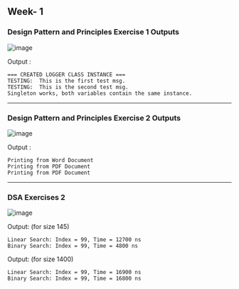 ## Week- 1 
### Design Pattern and Principles Exercise 1 Outputs
![image](https://github.com/user-attachments/assets/876bb73d-8d3f-49af-86e5-535ed1199801)

Output :
```
=== CREATED LOGGER CLASS INSTANCE ===
TESTING:  This is the first test msg.
TESTING:  This is the second test msg.
Singleton works, both variables contain the same instance.
```
---
### Design Pattern and Principles Exercise  2 Outputs 
![image](https://github.com/user-attachments/assets/cf9945dc-ff7f-469f-a6a1-ca44805b5c7a)

Output :
```
Printing from Word Document
Printing from PDF Document
Printing from PDF Document

```
---
### DSA Exercises 2 
![image](https://github.com/user-attachments/assets/fb34ee6f-d8e6-4224-82b6-23f547170776)

Output: (for size 145)
```
Linear Search: Index = 99, Time = 12700 ns
Binary Search: Index = 99, Time = 4800 ns
```
Output: (for size 1400)
```
Linear Search: Index = 99, Time = 16900 ns
Binary Search: Index = 99, Time = 16800 ns
```


